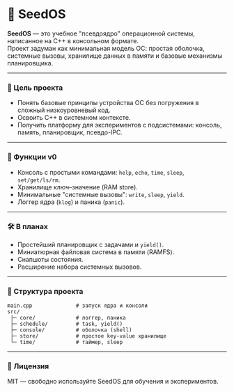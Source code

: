 # 🌱 SeedOS

**SeedOS** — это учебное "псевдоядро" операционной системы, написанное на C++ в консольном формате.  
Проект задуман как минимальная модель ОС: простая оболочка, системные вызовы, хранилище данных в памяти и базовые механизмы планировщика.  

---

### 🎯 Цель проекта
- Понять базовые принципы устройства ОС без погружения в сложный низкоуровневый код.
- Освоить C++ в системном контексте.
- Получить платформу для экспериментов с подсистемами: консоль, память, планировщик, псевдо-IPC.

---

### 🚀 Функции v0
- Консоль с простыми командами: `help`, `echo`, `time`, `sleep`, `set/get/ls/rm`.  
- Хранилище ключ–значение (RAM store).  
- Минимальные "системные вызовы": `write`, `sleep`, `yield`.  
- Логгер ядра (`klog`) и паника (`panic`).  

---

### 🛠️ В планах
- Простейший планировщик с задачами и `yield()`.
- Миниатюрная файловая система в памяти (RAMFS).
- Снапшоты состояния.  
- Расширение набора системных вызовов.

---

### 📂 Структура проекта
```text
main.cpp              # запуск ядра и консоли
src/
 ├─ core/             # логгер, паника
 ├─ schedule/         # task, yield()
 ├─ console/          # оболочка (shell)
 ├─ store/            # простое key-value хранилище
 └─ time/             # таймер, sleep
```

---

### 📜 Лицензия
MIT — свободно используйте SeedOS для обучения и экспериментов.